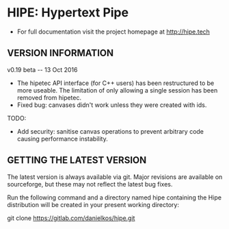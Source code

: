 HIPE: Hypertext Pipe
====================

* For full documentation visit the project homepage at http://hipe.tech


VERSION INFORMATION
-------------------

v0.19 beta -- 13 Oct 2016


- The hipetec API interface (for C++ users) has been restructured to be more useable. The limitation of only allowing a single session has been removed from hipetec.
- Fixed bug: canvases didn't work unless they were created with ids.

TODO:

- Add security: sanitise canvas operations to prevent arbitrary code causing performance instability.



GETTING THE LATEST VERSION
--------------------------

The latest version is always available via git. Major revisions are available on sourceforge, but these may not reflect the latest bug fixes.

Run the following command and a directory named hipe containing the Hipe distribution will be created in your present working directory:


  git clone https://gitlab.com/danielkos/hipe.git


